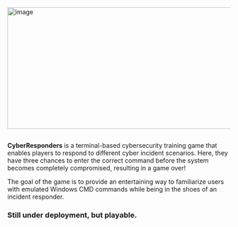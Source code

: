 <img width="835" height="275" alt="image" src="https://github.com/user-attachments/assets/6012de5f-13f4-45df-a205-977c226375a1" />

##
**CyberResponders** is a terminal-based cybersecurity training game that enables players to respond to different cyber incident scenarios. Here, they have three chances to enter the correct command before the system becomes completely compromised, resulting in a game over! 

The goal of the game is to provide an entertaining way to familiarize users with emulated Windows CMD commands while being in the shoes of an incident responder. 

### Still under deployment, but playable.
